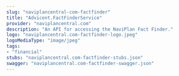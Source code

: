 ```yaml
---
slug: "naviplancentral-com-factfinder"
title: "Advicent.FactFinderService"
provider: "naviplancentral.com"
description: "An API for accessing the NaviPlan Fact Finder."
logo: "naviplancentral.com-factfinder-logo.jpeg"
logoMediaType: "image/jpeg"
tags:
- "financial"
stubs: "naviplancentral.com-factfinder-stubs.json"
swagger: "naviplancentral.com-factfinder-swagger.json"
---
```

